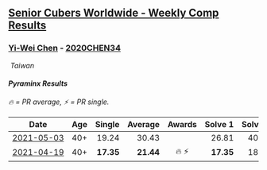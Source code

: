 <style>table {white-space: nowrap;}</style>
<link rel="stylesheet" type="text/css" href="/scw-comp/css/flags.css" />

## [Senior Cubers Worldwide - Weekly Comp Results](/scw-comp/results/)
### [Yi-Wei Chen](README.md) - [2020CHEN34](https://www.worldcubeassociation.org/persons/2020CHEN34?event=pyram)

<i class="flag flag-TW" />&nbsp;Taiwan

#### Pyraminx Results

<span style="white-space: nowrap;">🔥 = PR average</span>, <span style="white-space: nowrap;">⚡ = PR single</span>.

| Date | Age | Single | Average | Awards | Solve 1 | Solve 2 | Solve 3 | Solve 4 | Solve 5 | Video |
| :--: | :--: | --: | --: | :--: | --: | --: | --: | --: | --: | :-- |
| [2021-05-03](../../results/2021-05-03/pyram.md) | 40+ | 19.24 | 30.43 |  | 26.81 | 40.67 | 24.81 | 19.24 | 39.66 | [Desktop](https://www.facebook.com/events/1091923434665777/permalink/1092481481276639) / [Mobile](https://m.facebook.com/events/1091923434665777?view=permalink&id=1092481481276639) |
| [2021-04-19](../../results/2021-04-19/pyram.md) | 40+ | **17.35** | **21.44** | 🔥 ⚡ | **17.35** | 18.88 | 27.98 | 17.47 | 32.67 | [Desktop](https://www.facebook.com/events/455121419077355/permalink/461695675086596) / [Mobile](https://m.facebook.com/events/455121419077355?view=permalink&id=461695675086596) |


<!-- Global site tag (gtag.js) - Google Analytics -->
<script async src="https://www.googletagmanager.com/gtag/js?id=UA-86348435-3"></script>
<script>window.dataLayer = window.dataLayer || []; function gtag() {dataLayer.push(arguments);} gtag('js', new Date()); gtag('config', 'UA-86348435-3');</script>
